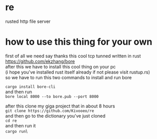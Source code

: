 # re
rusted http file server

# how to use this thing for your own

first of all we need say thanks this cool tcp tunned written in rust https://github.com/ekzhang/bore \
after this we have to install this cool thing on your pc \
(i hope you've installed rust itself already if not please visit rustup.rs)\
so we have to run this two commands to install and run bore

`cargo install bore-cli`\
and then run\
`bore local 8000 --to bore.pub --port 8000`


after this clone my giga project that in about 8 hours\
`git clone https://github.com/Kivooeo/re`\
and then go to the dictionary you've just cloned \
`cd re`\
and then run it \
`cargo run`\
